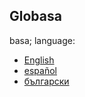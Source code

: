 ## Globasa

basa; language:

- [English](./01.default.default.eng.md)
- [español](./01.default.default.spa.md)
- [български](./01.default.default.bul.md)
